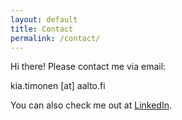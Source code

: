 ```yaml
---
layout: default
title: Contact
permalink: /contact/
---
```


Hi there! Please contact me via email:

kia.timonen [at] aalto.fi

You can also check me out at [LinkedIn][1].

[1]: https://www.linkedin.com/in/kiatimonen/